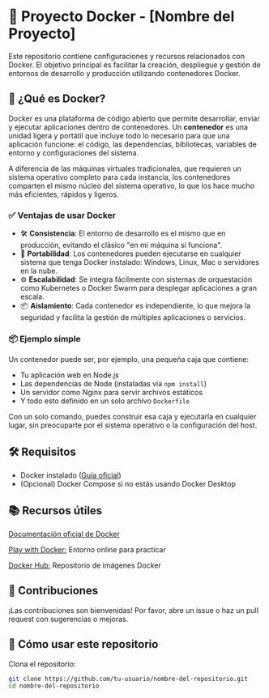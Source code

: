 # 🐳 Proyecto Docker - [Nombre del Proyecto]

Este repositorio contiene configuraciones y recursos relacionados con Docker. El objetivo principal es facilitar la creación, despliegue y gestión de entornos de desarrollo y producción utilizando contenedores Docker.

## 🚀 ¿Qué es Docker?

Docker es una plataforma de código abierto que permite desarrollar, enviar y ejecutar aplicaciones dentro de contenedores. Un **contenedor** es una unidad ligera y portátil que incluye todo lo necesario para que una aplicación funcione: el código, las dependencias, bibliotecas, variables de entorno y configuraciones del sistema.

A diferencia de las máquinas virtuales tradicionales, que requieren un sistema operativo completo para cada instancia, los contenedores comparten el mismo núcleo del sistema operativo, lo que los hace mucho más eficientes, rápidos y ligeros.

### ✅ Ventajas de usar Docker

- 🛠 **Consistencia**: El entorno de desarrollo es el mismo que en producción, evitando el clásico "en mi máquina sí funciona".
- 🚀 **Portabilidad**: Los contenedores pueden ejecutarse en cualquier sistema que tenga Docker instalado: Windows, Linux, Mac o servidores en la nube.
- ⚙️ **Escalabilidad**: Se integra fácilmente con sistemas de orquestación como Kubernetes o Docker Swarm para desplegar aplicaciones a gran escala.
- 📦 **Aislamiento**: Cada contenedor es independiente, lo que mejora la seguridad y facilita la gestión de múltiples aplicaciones o servicios.

### 📦 Ejemplo simple

Un contenedor puede ser, por ejemplo, una pequeña caja que contiene:

- Tu aplicación web en Node.js
- Las dependencias de Node (instaladas vía `npm install`)
- Un servidor como Nginx para servir archivos estáticos
- Y todo esto definido en un solo archivo `Dockerfile`

Con un solo comando, puedes construir esa caja y ejecutarla en cualquier lugar, sin preocuparte por el sistema operativo o la configuración del host.

## 🛠️ Requisitos

- Docker instalado ([Guía oficial](https://docs.docker.com/get-docker/))
- (Opcional) Docker Compose si no estás usando Docker Desktop

## 📚 Recursos útiles
[Documentación oficial de Docker](https://docs.docker.com/)

[Play with Docker:](https://labs.play-with-docker.com/) Entorno online para practicar

[Docker Hub:](https://hub.docker.com/) Repositorio de imágenes Docker

## 🤝 Contribuciones
¡Las contribuciones son bienvenidas! Por favor, abre un issue o haz un pull request con sugerencias o mejoras.

## 🧪 Cómo usar este repositorio

Clona el repositorio:

```bash
git clone https://github.com/tu-usuario/nombre-del-repositorio.git
cd nombre-del-repositorio
